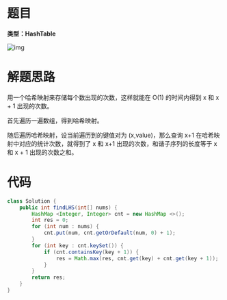 # 题目

**类型：HashTable**

![img](https://cdn.nlark.com/yuque/0/2021/png/2941598/1637415836071-b8f35ebb-a8a0-4192-8805-e031d77e5644.png)



# 解题思路

用一个哈希映射来存储每个数出现的次数，这样就能在 O(1) 的时间内得到 x 和 x + 1 出现的次数。



首先遍历一遍数组，得到哈希映射。

随后遍历哈希映射，设当前遍历到的键值对为 (x,value)，那么查询 x+1 在哈希映射中对应的统计次数，就得到了 x 和 x+1 出现的次数，和谐子序列的长度等于 x 和 x + 1 出现的次数之和。





# 代码

```java
class Solution {
    public int findLHS(int[] nums) {
        HashMap <Integer, Integer> cnt = new HashMap <>();
        int res = 0;
        for (int num : nums) {
            cnt.put(num, cnt.getOrDefault(num, 0) + 1);
        }
        for (int key : cnt.keySet()) {
            if (cnt.containsKey(key + 1)) {
                res = Math.max(res, cnt.get(key) + cnt.get(key + 1));
            }
        }
        return res;
    }
}
```